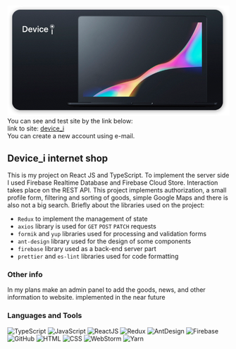 [![header](https://github.com/laruse91/devicei/blob/main/public/title.png)](https://devicei.web.app)
You can see and test site by the link below:  
link to site: [device_i](https://devicei.web.app)  
You can create a new account using e-mail.

## Device_i internet shop

This is my project on React JS and TypeScript. To implement the server side I used Firebase Realtime Database and 
Firebase Cloud Store. Interaction takes place on the REST API. This project implements authorization, a small 
profile form, filtering and sorting of goods, simple Google Maps and there is also not a big search.
Briefly about the libraries used on the project:

* `Redux` to implement the management of state
* `axios` library is used for `GET` `POST` `PATCH` requests
* `formik` and `yup` libraries used for processing and validation forms
* `ant-design` library used for the design of some components
* `firebase` library used as a back-end server part
* `prettier` and `es-lint` libraries used for code formatting



### Other info

In my plans make an admin panel to add the goods, news, and other information to website.
implemented in the near future

### Languages and Tools

![TypeScript](https://img.shields.io/badge/-TypeScript-%233178c6?style=flat-square&logo=typescript&logoColor=white
'TypeScript')
![JavaScript](https://img.shields.io/badge/-JavaScript-%23DAF7A6?style=flat-square&logo=javaScript&logoColor=%23607d8b 'JavaScript')
![ReactJS](https://img.shields.io/badge/-React_JS-%2361dafb?style=flat-square&logo=react&logoColor=%23000000 'React JS')
![Redux](https://img.shields.io/badge/-Redux-%23764abc?style=flat-square&logo=redux 'Redux')
![AntDesign](https://img.shields.io/badge/-Ant_Design-%2369f0ae?style=flat-square&logo=ant-design&logoColor=%23616161 'AntDesign')
![Firebase](https://img.shields.io/badge/-Firebase-%231b72e8?style=flat-square&logo=firebase&logoColor=%23ffcb2b 
'Firebase')
![GitHub](https://img.shields.io/badge/-GitHub-%23212121?style=flat-square&logo=gitHub 'GitHub')
![HTML](https://img.shields.io/badge/-HTML-%23ff8a65?style=flat-square&logo=html5&logoColor=white 'HTML')
![CSS](https://img.shields.io/badge/-CSS-%239575cd?style=flat-square&logo=css3&logoColor=white 'CSS')
![WebStorm](https://img.shields.io/badge/-WebStorm-%23607d8b?style=flat-square&logo=webstorm&logoColor=white 'WebStorm')
![Yarn](https://img.shields.io/badge/-Yarn-%23eeeeee?style=flat-square&logo=yarn 'Yarn')
